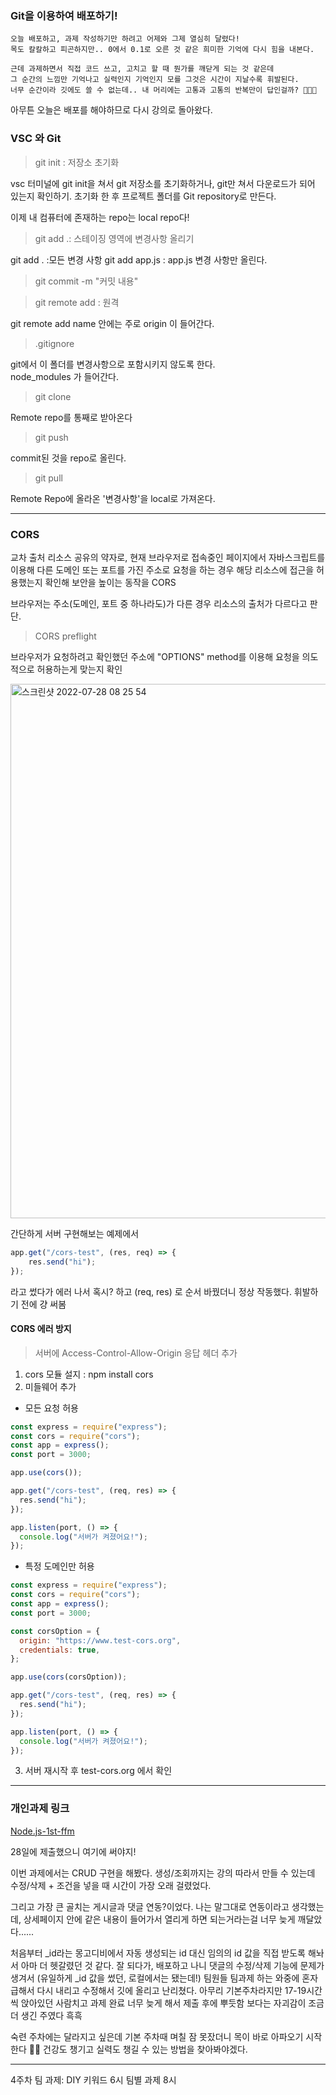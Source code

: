 ### Git을 이용하여 배포하기!

```
오늘 배포하고, 과제 작성하기만 하려고 어제와 그제 열심히 달렸다! 
목도 칼칼하고 피곤하지만.. 0에서 0.1로 오른 것 같은 희미한 기억에 다시 힘을 내본다.

근데 과제하면서 직접 코드 쓰고, 고치고 할 때 뭔가를 깨닫게 되는 것 같은데
그 순간의 느낌만 기억나고 실력인지 기억인지 모를 그것은 시간이 지날수록 휘발된다.
너무 순간이라 깃에도 쓸 수 없는데.. 내 머리에는 고통과 고통의 반복만이 답인걸까? 🥺🥺🥺
```

아무튼 오늘은 배포를 해야하므로 다시 강의로 돌아왔다. 

### VSC 와 Git

> git init : 저장소 초기화

vsc 터미널에 git init을 쳐서 git 저장소를 초기화하거나, git만 쳐서 다운로드가 되어 있는지 확인하기.
초기화 한 후 프로젝트 폴더를 Git repository로 만든다.

이제 내 컴퓨터에 존재하는 repo는 local repo다!

> git add .: 스테이징 영역에 변경사항 올리기

  git add . :모든 변경 사항
  git add app.js : app.js 변경 사항만 올린다. 

> git commit -m "커밋 내용"

> git remote add : 원격
  
  git remote add <name> <url> name 안에는 주로 origin 이 들어간다.

> .gitignore
  
  git에서 이 폴더를 변경사항으로 포함시키지 않도록 한다.  
  node_modules 가 들어간다.
  
> git clone
  
  Remote repo를 통째로 받아온다
  
> git push
  
  commit된 것을 repo로 올린다.
  
> git pull
  
  Remote Repo에 올라온 '변경사항'을 local로 가져온다.
 
  
---
  
### CORS
  
교차 출처 리소스 공유의 약자로,
현재 브라우저로 접속중인 페이지에서 자바스크립트를 이용해 다른 도메인 또는 포트를 가진 주소로 요청을 하는 경우
해당 리소스에 접근을 허용했는지 확인해 보안을 높이는 동작을 CORS
  
브라우저는 주소(도메인, 포트 중 하나라도)가 다른 경우 리소스의 출처가 다르다고 판단. 
 
> CORS preflight 
  
  브라우저가 요청하려고 확인했던 주소에 "OPTIONS" method를 이용해 요청을 의도적으로 허용하는게 맞는지 확인 
  
<img width="855" alt="스크린샷 2022-07-28 08 25 54" src="https://user-images.githubusercontent.com/92393851/181435580-123a6314-1be5-47a4-8bdb-eb687ec81f79.png">

간단하게 서버 구현해보는 예제에서 
```javascript
app.get("/cors-test", (res, req) => {
    res.send("hi");
});
```
라고 썼다가 에러 나서 혹시? 하고 (req, res) 로 순서 바꿨더니 정상 작동했다. 
휘발하기 전에 걍 써봄

#### CORS 에러 방지
> 서버에 Access-Control-Allow-Origin 응답 헤더 추가

1) cors 모듈 설지 : npm install cors
2) 미들웨어 추가 
  - 모든 요청 허용
  ```javascript
  const express = require("express");
  const cors = require("cors");
  const app = express();
  const port = 3000;

  app.use(cors());

  app.get("/cors-test", (req, res) => {
    res.send("hi");
  });

  app.listen(port, () => {
    console.log("서버가 켜졌어요!");
  });
  ```

  - 특정 도메인만 허용
  ```javascript
  const express = require("express");
  const cors = require("cors");
  const app = express();
  const port = 3000;

  const corsOption = {
    origin: "https://www.test-cors.org",
    credentials: true,
  };

  app.use(cors(corsOption));

  app.get("/cors-test", (req, res) => {
    res.send("hi");
  });

  app.listen(port, () => {
    console.log("서버가 켜졌어요!");
  });
  ```
  
3) 서버 재시작 후 test-cors.org 에서 확인

---

### 개인과제 링크
  
[Node.js-1st-ffm](https://github.com/Minsun91/Node.js-1st-ffm.git)

28일에 제출했으니 여기에 써야지!
  
이번 과제에서는 CRUD 구현을 해봤다.
생성/조회까지는 강의 따라서 만들 수 있는데 수정/삭제 + 조건을 넣을 때 시간이 가장 오래 걸렸었다. 

그리고 가장 큰 골치는 게시글과 댓글 연동?이었다.
나는 말그대로 연동이라고 생각했는데, 상세페이지 안에 같은 내용이 들어가서 열리게 하면 되는거라는걸 너무 늦게 깨달았다......

처음부터 _id라는 몽고디비에서 자동 생성되는 id 대신 임의의 id 값을 직접 받도록 해놔서 아마 더 헷갈렸던 것 같다.
잘 되다가, 배포하고 나니 댓글의 수정/삭제 기능에 문제가 생겨서 (유일하게 _id 값을 썼던, 로컬에서는 됐는데!) 
팀원들 팀과제 하는 와중에 혼자 급해서 다시 내리고 수정해서 깃에 올리고 난리쳤다. 
아무리 기본주차라지만 17-19시간씩 앉아있던 사람치고 과제 완료 너무 늦게 해서 제출 후에 뿌듯함 보다는 자괴감이 조금 더 생긴 주였다 흑흑

숙련 주차에는 달라지고 싶은데 기본 주차때 며칠 잠 못잤더니 목이 바로 아파오기 시작한다 😵‍💫
건강도 챙기고 실력도 챙길 수 있는 방법을 찾아봐야겠다. 
  
---
  
  
4주차 팀 과제: DIY 키워드 6시 팀별 과제 8시

